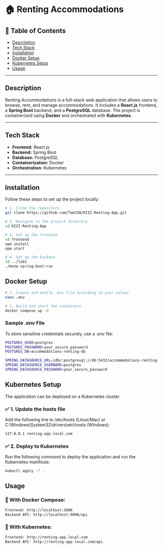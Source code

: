 # 🏠 Renting Accommodations  

## 📖 Table of Contents
- [Description](#description)
- [Tech Stack](#tech-stack)
- [Installation](#installation)
- [Docker Setup](#docker-setup)
- [Kubernetes Setup](#kubernetes-setup)
- [Usage](#usage)

---

## Description
Renting Accommodations is a full-stack web application that allows users to browse, rent, and manage accommodations. It includes a **React.js** frontend, a **Spring Boot** backend, and a **PostgreSQL** database. The project is containerized using **Docker** and orchestrated with **Kubernetes**.

---

## Tech Stack
- **Frontend:** React.js
- **Backend:** Spring Boot
- **Database:** PostgreSQL
- **Containerization:** Docker
- **Orchestration:** Kubernetes

---

## Installation

Follow these steps to set up the project locally:

```sh
# 1. Clone the repository  
git clone https://github.com/TamJ38/KIII-Renting-App.git  

# 2. Navigate to the project directory  
cd KIII-Renting-App  

# 3. Set up the frontend  
cd frontend  
npm install  
npm start  

# 4. Set up the backend  
cd ../lab1  
./mvnw spring-boot:run  

```
## Docker Setup

```sh
# 1. Create and modify .env file according to your values 
nano .env  

# 2. Build and start the containers  
docker compose up -d  

```

### Sample .env File

To store sensitive credentials securely, use a .env file:

```sh
POSTGRES_USER=postgres  
POSTGRES_PASSWORD=your_secure_password  
POSTGRES_DB=accommodations-renting-db  

SPRING_DATASOURCE_URL=jdbc:postgresql://db:5432/accommodations-renting-db  
SPRING_DATASOURCE_USERNAME=postgres  
SPRING_DATASOURCE_PASSWORD=your_secure_password  
```

## Kubernetes Setup
The application can be deployed on a Kubernetes cluster.

### ✅ 1. Update the hosts file
Add the following line to /etc/hosts (Linux/Mac) or C:\Windows\System32\drivers\etc\hosts (Windows):
```sh
127.0.0.1 renting-app.local.com
```
### ✅ 2. Deploy to Kubernetes
Run the following command to deploy the application and run the Kubernetes manifests:
```sh
kubectl apply -f .
```
## Usage
### 🔹 With Docker Compose:
```sh 
Frontend: http://localhost:3000
Backend API: http://localhost:9090/api
```
### 🔹 With Kubernetes:
```sh 
Frontend: http://renting-app.local.com
Backend API: http://renting-app.local.com/api
```
